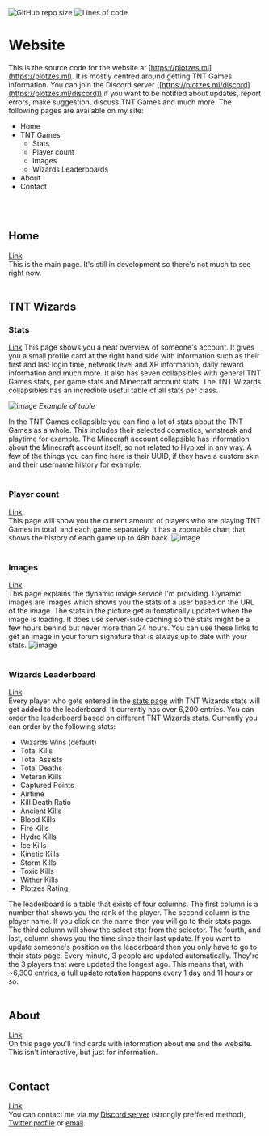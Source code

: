 ![GitHub repo size](https://img.shields.io/github/repo-size/ImPlotzes/Website)
![Lines of code](https://img.shields.io/tokei/lines/github.com/ImPlotzes/Website)
# Website
 This is the source code for the website at [https://plotzes.ml](https://plotzes.ml). It is mostly centred around getting TNT Games information. You can join the Discord server ([https://plotzes.ml/discord](https://plotzes.ml/discord)) if you want to be notified about updates, report errors, make suggestion, discuss TNT Games and much more. The following pages are available on my site:
 - Home
 - TNT Games
	 - Stats
	 - Player count
	 - Images
	 - Wizards Leaderboards
 - About
 - Contact
<br />
<br />

## Home
 [Link](https://plotzes.ml)  
 This is the main page. It's still in development so there's not much to see right now.
<br />
<br />

## TNT Wizards
 ### Stats
 [Link](https://plotzes.ml/stats)
 This page shows you a neat overview of someone's account. It gives you a small profile card at the right hand side with information such as their first and last login time, network level and XP information, daily reward information and much more. It also has seven collapsibles with general TNT Games stats, per game stats and Minecraft account stats. The TNT Wizards collapsibles has an incredible useful table of all stats per class. 
 
 ![image](https://user-images.githubusercontent.com/47643346/113931776-2778b000-97f3-11eb-9a50-27ec3107c28a.png)
 <i>Example of table</i>

 In the TNT Games collapsible you can find a lot of stats about the TNT Games as a whole. This includes their selected cosmetics, winstreak and playtime for example.
 The Minecraft account collapsible has information about the Minecraft account itself, so not related to Hypixel in any way. A few of the things you can find here is their UUID, if they have a custom skin and their username history for example. 
<br />
<br />

 ### Player count
 [Link](https://plotzes.ml/playercount)  
 This page will show you the current amount of players who are playing TNT Games in total, and each game separately. It has a zoomable chart that shows the history of each game up to 48h back.
 ![image](https://user-images.githubusercontent.com/47643346/117438663-22159f00-af32-11eb-9aeb-3e97c393c12e.png)
<br />
<br />

 ### Images
  [Link](https://plotzes.ml/images)  
  This page explains the dynamic image service I'm providing. Dynamic images are images which shows you the stats of a user based on the URL of the image. The stats in the picture get automatically updated when the image is loading. It does use server-side caching so the stats might be a few hours behind but never more than 24 hours. You can use these links to get an image in your forum signature that is always up to date with your stats. 
  ![image](https://user-images.githubusercontent.com/47643346/126047741-d1fdbcfe-cb8e-4681-99e8-3b165d3bc54b.png)
<br />
<br />

 ### Wizards Leaderboard
 [Link](https://plotzes.ml/leaderboard)  
 Every player who gets entered in the [stats page](https://plotzes.ml/stats) with TNT Wizards stats will get added to the leaderboard. It currently has over 6,200 entries. You can order the leaderboard based on different TNT Wizards stats. Currently you can order by the following stats:
  - Wizards Wins (default)
  - Total Kills
  - Total Assists
  - Total Deaths
  - Veteran Kills
  - Captured Points
  - Airtime
  - Kill Death Ratio
  - Ancient Kills
  - Blood Kills
  - Fire Kills
  - Hydro Kills
  - Ice Kills
  - Kinetic Kills
  - Storm Kills
  - Toxic Kills
  - Wither Kills
  - Plotzes Rating

 The leaderboard is a table that exists of four columns. The first column is a number that shows you the rank of the player. The second column is the player name. If you click on the name then you will go to their stats page. The third column will show the select stat from the selector. The fourth, and last, column shows you the time since their last update. If you want to update someone's position on the leaderboard then you only have to go to their stats page. Every minute, 3 people are updated automatically. They're the 3 players that were updated the longest ago. This means that, with ~6,300 entries, a full update rotation happens every 1 day and 11 hours or so. 
<br />
<br />

## About
  [Link](https://plotzes.ml/about)  
  On this page you'll find cards with information about me and the website. This isn't interactive, but just for information.
  <br />
  <br />
  
## Contact
  [Link](https://plotzes.ml/contact)  
  You can contact me via my [Discord server](https://plotzes.ml/discord) (strongly preffered method), [Twitter profile](https://plotzes.ml/twitter) or [email](mailto:plotzes@email.com).
